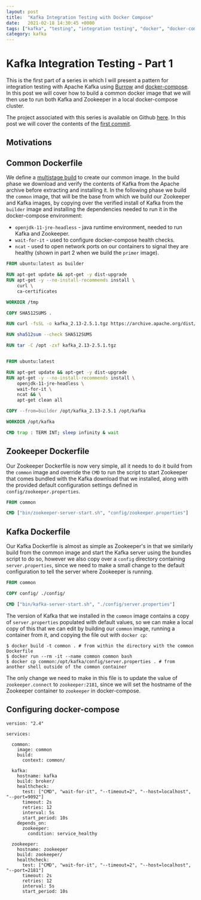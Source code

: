 ```yaml
---
layout: post
title:  "Kafka Integration Testing with Docker Compose"
date:   2021-02-18 14:30:45 +0000
tags: ["kafka", "testing", "integration testing", "docker", "docker-compose"]
category: kafka
---
```


# Kafka Integration Testing - Part 1

This is the first part of a series in which I will present a pattern for
integration testing with Apache Kafka using [Burrow][burrowGh] and
[docker-compose][dockerComposeHome]. In this post we will cover how to build a
common docker image that we will then use to run both Kafka and Zookeeper in a
local docker-compose cluster.

The project associated with this series is available on Github
[here][projectGh]. In this post we will cover the contents of the
[first commit][firstCommit].

## Motivations

<!-- TODO: Write this section -->

## Common Dockerfile

We define a [multistage build][dockerMsb] to create our common image. In the
build phase we download and verify the contents of Kafka from the Apache
archive before extracting and installing it. In the following phase we build
the `common` image, that will be the base from which we build our Zookeeper and
Kafka images, by copying over the verified install of Kafka from the `builder`
image and installing the dependencies needed to run it in the docker-compose
environment:

* `openjdk-11-jre-headless` - java runtime environment, needed to run Kafka and
  Zookeeper.
* `wait-for-it` - used to configure docker-compose health checks.
* `ncat` - used to open network ports on our containers to signal they are
  healthy (shown in part 2 when we build the `primer` image).

<!-- TODO: Download the sha512 directly in the container and use to verify. It is -->
<!-- cleaner and with the current implementation this looks fishy from a security -->
<!-- perspective. -->

```Dockerfile
FROM ubuntu:latest as builder

RUN apt-get update && apt-get -y dist-upgrade
RUN apt-get -y --no-install-recommends install \
    curl \
    ca-certificates

WORKDIR /tmp

COPY SHA512SUMS .

RUN curl -fsSL -o kafka_2.13-2.5.1.tgz https://archive.apache.org/dist/kafka/2.5.1/kafka_2.13-2.5.1.tgz

RUN sha512sum --check SHA512SUMS

RUN tar -C /opt -zxf kafka_2.13-2.5.1.tgz


FROM ubuntu:latest

RUN apt-get update && apt-get -y dist-upgrade
RUN apt-get -y --no-install-recommends install \
    openjdk-11-jre-headless \
    wait-for-it \
    ncat && \
    apt-get clean all

COPY --from=builder /opt/kafka_2.13-2.5.1 /opt/kafka

WORKDIR /opt/kafka

CMD trap : TERM INT; sleep infinity & wait
```

## Zookeeper Dockerfile

<!-- TODO: Short adnd high level 'what is Zookeeper' with link to further reading. -->

Our Zookeeper Dockerfile is now very simple, all it needs to do it build from
the `common` image and override the `CMD` to run the script to start Zookeeper
that comes bundled with the Kafka download that we installed, along with the
provided default configuration settings defined in
`config/zookeeper.properties`.

```Dockerfile
FROM common

CMD ["bin/zookeeper-server-start.sh", "config/zookeeper.properties"]
```

## Kafka Dockerfile

Our Kafka Dockerfile is almost as simple as Zookeeper's in that we similarly
build from the common image and start the Kafka server using the bundles script
to do so, however we also copy over a `config` directory containing
`server.properties`, since we need to make a small change to the default
configuration to tell the server where Zookeeper is running.

```Dockerfile
FROM common

COPY config/ ./config/

CMD ["bin/kafka-server-start.sh", "./config/server.properties"]
```

The version of Kafka that we installed in the `common` image contains a copy of
`server.properties` populated with default values, so we can make a local copy
of this that we can edit by building our `common` image, running a container
from it, and copying the file out with `docker cp`:

    $ docker build -t common . # from within the directory with the common Dockerfile
    $ docker run --rm -it --name common common bash
    $ docker cp common:/opt/kafka/config/server.properties . # from another shell outside of the common container

The only change we need to make in this file is to update the value of
`zookeeper.connect` to `zookeeper:2181`, since we will set the hostname of the
Zookeeper container to `zookeeper` in docker-compose.

## Configuring docker-compose

```
version: "2.4"

services:

  common:
    image: common
    build:
      context: common/

  kafka:
    hostname: kafka
    build: broker/
    healthcheck:
      test: ["CMD", "wait-for-it", "--timeout=2", "--host=localhost", "--port=9092"]
      timeout: 2s
      retries: 12
      interval: 5s
      start_period: 10s
    depends_on:
      zookeeper:
        condition: service_healthy

  zookeeper:
    hostname: zookeeper
    build: zookeeper/
    healthcheck:
      test: ["CMD", "wait-for-it", "--timeout=2", "--host=localhost", "--port=2181"]
      timeout: 2s
      retries: 12
      interval: 5s
      start_period: 10s
```


<!-- Links -->
[burrowGh]: https://github.com/linkedin/Burrow
[dockerComposeHome]: https://docs.docker.com/compose/
[dockerMsb]: https://docs.docker.com/develop/develop-images/multistage-build/]
[firstCommit]: https://github.com/rtjfarrimond/kafka-integration-testing/commit/af3a33299e516e4923840d1df98ad0814f9c07ad
[projectGh]: https://github.com/rtjfarrimond/kafka-integration-testing
